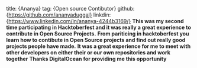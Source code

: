 title: {Ananya}
tag: {Open source Contibutor}
github: {https://github.com/ananyaduggal}
linkdin: {https://www.linkedin.com/in/ananya-4244b3169/}
**This was my second time participating in Hacktoberfest and it was really a great experience to contribute in Open Source Projects.**
**From pariticing in hacktoberfest you learn how to contibute in Open Source projects and find out really good projects people have made.** 
**It was a great experience for me to meet with other developers on either their or our own repositories and work together**
**Thanks DigitalOcean for providing me this opportunity** 
